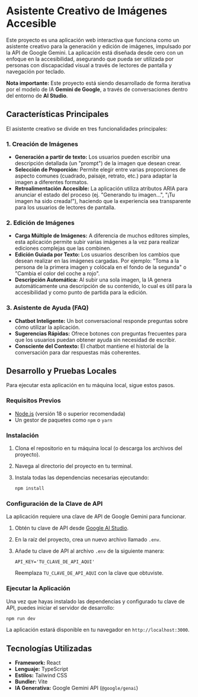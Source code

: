 # Asistente Creativo de Imágenes Accesible

Este proyecto es una aplicación web interactiva que funciona como un asistente creativo para la generación y edición de imágenes, impulsado por la API de Google Gemini. La aplicación está diseñada desde cero con un enfoque en la accesibilidad, asegurando que pueda ser utilizada por personas con discapacidad visual a través de lectores de pantalla y navegación por teclado.

**Nota importante:** Este proyecto está siendo desarrollado de forma iterativa por el modelo de IA **Gemini de Google**, a través de conversaciones dentro del entorno de **AI Studio**.

## Características Principales

El asistente creativo se divide en tres funcionalidades principales:

### 1. Creación de Imágenes

- **Generación a partir de texto:** Los usuarios pueden escribir una descripción detallada (un "prompt") de la imagen que desean crear.
- **Selección de Proporción:** Permite elegir entre varias proporciones de aspecto comunes (cuadrado, paisaje, retrato, etc.) para adaptar la imagen a diferentes formatos.
- **Retroalimentación Accesible:** La aplicación utiliza atributos ARIA para anunciar el estado del proceso (ej. "Generando tu imagen...", "¡Tu imagen ha sido creada!"), haciendo que la experiencia sea transparente para los usuarios de lectores de pantalla.

### 2. Edición de Imágenes

- **Carga Múltiple de Imágenes:** A diferencia de muchos editores simples, esta aplicación permite subir varias imágenes a la vez para realizar ediciones complejas que las combinen.
- **Edición Guiada por Texto:** Los usuarios describen los cambios que desean realizar en las imágenes cargadas. Por ejemplo: "Toma a la persona de la primera imagen y colócala en el fondo de la segunda" o "Cambia el color del coche a rojo".
- **Descripción Automática:** Al subir una sola imagen, la IA genera automáticamente una descripción de su contenido, lo cual es útil para la accesibilidad y como punto de partida para la edición.

### 3. Asistente de Ayuda (FAQ)

- **Chatbot Inteligente:** Un bot conversacional responde preguntas sobre cómo utilizar la aplicación.
- **Sugerencias Rápidas:** Ofrece botones con preguntas frecuentes para que los usuarios puedan obtener ayuda sin necesidad de escribir.
- **Consciente del Contexto:** El chatbot mantiene el historial de la conversación para dar respuestas más coherentes.

## Desarrollo y Pruebas Locales

Para ejecutar esta aplicación en tu máquina local, sigue estos pasos.

### Requisitos Previos

- [Node.js](https://nodejs.org/) (versión 18 o superior recomendada)
- Un gestor de paquetes como `npm` o `yarn`

### Instalación

1.  Clona el repositorio en tu máquina local (o descarga los archivos del proyecto).
2.  Navega al directorio del proyecto en tu terminal.
3.  Instala todas las dependencias necesarias ejecutando:

    ```bash
    npm install
    ```

### Configuración de la Clave de API

La aplicación requiere una clave de API de Google Gemini para funcionar.

1.  Obtén tu clave de API desde [Google AI Studio](https://aistudio.google.com/app/apikey).
2.  En la raíz del proyecto, crea un nuevo archivo llamado `.env`.
3.  Añade tu clave de API al archivo `.env` de la siguiente manera:

    ```
    API_KEY='TU_CLAVE_DE_API_AQUI'
    ```

    Reemplaza `TU_CLAVE_DE_API_AQUI` con la clave que obtuviste.

### Ejecutar la Aplicación

Una vez que hayas instalado las dependencias y configurado tu clave de API, puedes iniciar el servidor de desarrollo:

```bash
npm run dev
```

La aplicación estará disponible en tu navegador en `http://localhost:3000`.

## Tecnologías Utilizadas

- **Framework:** React
- **Lenguaje:** TypeScript
- **Estilos:** Tailwind CSS
- **Bundler:** Vite
- **IA Generativa:** Google Gemini API (`@google/genai`)
